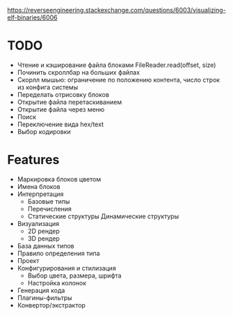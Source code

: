 https://reverseengineering.stackexchange.com/questions/6003/visualizing-elf-binaries/6006

# TODO

- Чтение и кэширование файла блоками
    FileReader.read(offset, size)
- Починить скроллбар на больших файлах
- Скорлл мышью: ограничение по положению контента, число строк из конфига системы
- Переделать отрисовку блоков
- Открытие файла перетаскиванием
- Открытие файла через меню
- Поиск
- Переключение вида hex/text
- Выбор кодировки

# Features

- Маркировка блоков цветом
- Имена блоков
- Интерпретация
	- Базовые типы
	- Перечисления
	- Статические структуры
	Динамические структуры
- Визуализация
	- 2D рендер
	- 3D рендер
- База данных типов
- Правило определения типа
- Проект
- Конфигурирования и стилизация
	- Выбор цвета, размера, шрифта
	- Настройка колонок
- Генерация кода
- Плагины-фильтры
- Конвертор/экстрактор
